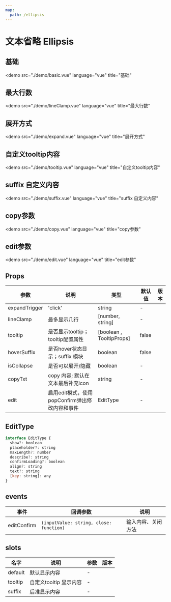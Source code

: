 ```yaml
---
map:
  path: /ellipsis
---
```


# 文本省略 Ellipsis

## 基础

<demo src="./demo/basic.vue"
  language="vue"
  title="基础"
  >
</demo>

## 最大行数

<demo src="./demo/lineClamp.vue"
  language="vue"
  title="最大行数"
  >
</demo>

## 展开方式

<demo src="./demo/expand.vue"
  language="vue"
  title="展开方式"
  >
</demo>

## 自定义tooltip内容

<demo src="./demo/tooltip.vue"
  language="vue"
  title="自定义tooltip内容"
  >
</demo>

## suffix 自定义内容

<demo src="./demo/suffix.vue"
  language="vue"
  title="suffix 自定义内容"
  >
</demo>

## copy参数

<demo src="./demo/copy.vue"
  language="vue"
  title="copy参数"
  >
</demo>

## edit参数

<demo src="./demo/edit.vue"
  language="vue"
  title="edit参数"
  >
</demo>

## Props

| 参数 | 说明 | 类型 | 默认值 | 版本 |
| --- | --- | --- | --- | --- |
| expandTrigger | 'click' | string | - |  |
| lineClamp | 最多显示几行 | [number, string] | - |  |
| tooltip | 是否显示tooltip；tooltip配置属性 | [boolean , TooltipProps] |  false  |  |
| hoverSuffix | 是否hover状态显示；suffix 模块 | boolean |  false  |  |
| isCollapse | 是否可以展开/隐藏 | boolean |  -  |  |
| copyTxt | copy 内容; 默认在文本最后补充icon| string |  -  |  |
| edit | 启用edit模式，使用popConfirm弹出修改内容和事件 | EditType |  -  |  |

## EditType

```js
interface EditType {
  show?: boolean
  placeholder?: string
  maxLength?: number
  describe?: string
  confirmLoading?: boolean
  align?: string
  text?: string
  [key: string]: any
}
```

## events

| 事件           | 回调参数                  | 说明               |
| -------------- | ------------------------- | ------------------ |
| editConfirm          | `(inputValue: string, close: function)`               | 输入内容、关闭方法 |

## slots

| 名字 | 说明 | 参数 | 版本 |
| --- | --- | --- | --- |
| default | 默认显示内容 |  -  | |
| tooltip | 自定义tooltip 显示内容 |  -  | |
| suffix | 后准显示内容 |  -  | |
